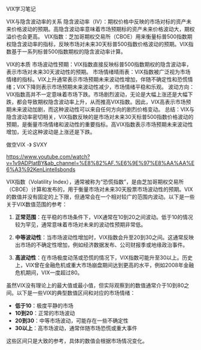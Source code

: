 VIX学习笔记

VIX与隐含波动率的关系
隐含波动率（IV）：期权价格中反映的市场对标的资产未来价格波动的预期。高隐含波动率意味着市场预期标的资产未来价格波动大，期权溢价也会更高。
VIX指数：芝加哥期权交易所（CBOE）用来衡量标普500指数期权隐含波动率的指标，反映市场对未来30天标普500指数价格波动的预期。VIX指数基于一系列标普500指数期权的隐含波动率计算。

VIX的本质
市场波动性预期：VIX指数直接反映标普500指数期权的隐含波动率，表示市场对未来30天波动性的预期。
市场情绪晴雨表：VIX指数被广泛视为市场情绪的指标。VIX上升通常表示市场预期未来波动性增加，伴随不确定性和恐慌情绪；VIX下降则表示市场预期未来波动性减少，市场情绪平稳和乐观。
波动方向：VIX指数高并不一定意味着市场下跌。市场剧烈波动，无论是大幅上涨还是大幅下跌，都会导致期权隐含波动率上升，从而推高VIX指数。因此，VIX高表示市场预期未来波动加剧，而这种波动性可以来自任何方向的剧烈价格变动。
总结：VIX与隐含波动率密切相关，VIX指数反映的是市场对未来30天标普500指数价格波动的预期，是衡量市场情绪和波动性的重要指标。高VIX指数表示市场预期未来波动性增加，无论这种波动是上涨还是下跌。

做空VIX -》 SVXY

https://www.youtube.com/watch?v=1v9ADPIatBY&ab_channel=%E8%82%AF.%E6%9E%97%E8%AA%AA%E6%A3%92KenLintellsbonds

VIX指数（Volatility Index），通常被称为“恐慌指数”，是由芝加哥期权交易所（CBOE）计算和发布的，用于衡量市场对未来30天股票市场波动性的预期。VIX的数值并没有固定的上下限，但通常会在一个相对较广的范围内波动。以下是一些关于VIX数值范围的参考：

1. **正常范围**：在平稳的市场条件下，VIX通常在10到20之间波动。低于10的情况较为罕见，通常意味着市场对未来的波动性预期非常低。

2. **中等波动性**：当市场波动性增加时，VIX指数会升至20到30之间。这通常反映出市场的不确定性增加，例如经济数据发布、公司财报季或地缘政治事件。

3. **高波动性**：在市场极度动荡或恐慌的情况下，VIX指数可能升至30以上。历史上，VIX曾在金融危机或重大市场崩盘期间达到更高的水平，例如2008年金融危机期间，VIX一度超过80。

虽然VIX没有理论上的最大值或最小值，但实际观察到的数值通常介于10到80之间。以下是一些VIX的典型数值区间和对应的市场情绪：

- **低于10**：极度平静的市场
- **10到20**：正常的市场波动
- **20到30**：中等市场波动，可能存在一些不确定性
- **30以上**：高市场波动，通常伴随市场恐慌或重大事件

这些区间只是大致的参考，具体的数值会根据市场情况变化。
